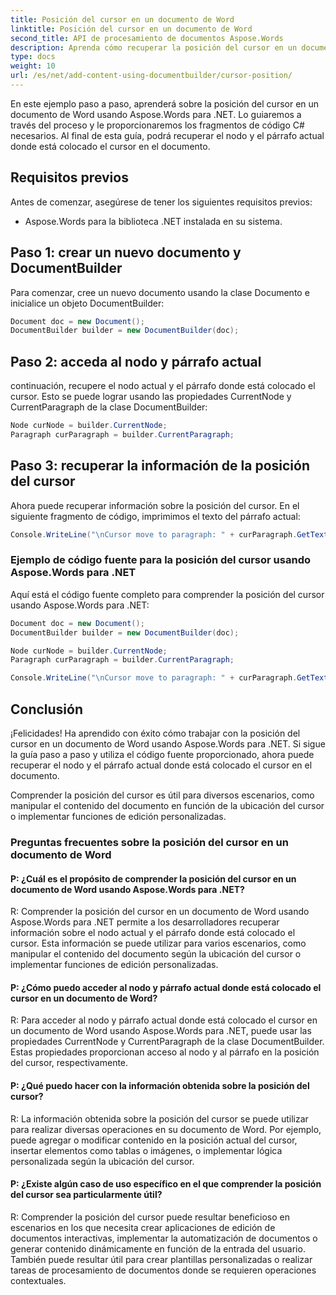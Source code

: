 ```yaml
---
title: Posición del cursor en un documento de Word
linktitle: Posición del cursor en un documento de Word
second_title: API de procesamiento de documentos Aspose.Words
description: Aprenda cómo recuperar la posición del cursor en un documento de Word usando Aspose.Words para .NET Guía paso a paso.
type: docs
weight: 10
url: /es/net/add-content-using-documentbuilder/cursor-position/
---
```

En este ejemplo paso a paso, aprenderá sobre la posición del cursor en un documento de Word usando Aspose.Words para .NET. Lo guiaremos a través del proceso y le proporcionaremos los fragmentos de código C# necesarios. Al final de esta guía, podrá recuperar el nodo y el párrafo actual donde está colocado el cursor en el documento.

## Requisitos previos
Antes de comenzar, asegúrese de tener los siguientes requisitos previos:
- Aspose.Words para la biblioteca .NET instalada en su sistema.

## Paso 1: crear un nuevo documento y DocumentBuilder
Para comenzar, cree un nuevo documento usando la clase Documento e inicialice un objeto DocumentBuilder:

```csharp
Document doc = new Document();
DocumentBuilder builder = new DocumentBuilder(doc);
```

## Paso 2: acceda al nodo y párrafo actual
continuación, recupere el nodo actual y el párrafo donde está colocado el cursor. Esto se puede lograr usando las propiedades CurrentNode y CurrentParagraph de la clase DocumentBuilder:

```csharp
Node curNode = builder.CurrentNode;
Paragraph curParagraph = builder.CurrentParagraph;
```

## Paso 3: recuperar la información de la posición del cursor
Ahora puede recuperar información sobre la posición del cursor. En el siguiente fragmento de código, imprimimos el texto del párrafo actual:

```csharp
Console.WriteLine("\nCursor move to paragraph: " + curParagraph.GetText());
```

### Ejemplo de código fuente para la posición del cursor usando Aspose.Words para .NET
Aquí está el código fuente completo para comprender la posición del cursor usando Aspose.Words para .NET:

```csharp
Document doc = new Document();
DocumentBuilder builder = new DocumentBuilder(doc);

Node curNode = builder.CurrentNode;
Paragraph curParagraph = builder.CurrentParagraph;

Console.WriteLine("\nCursor move to paragraph: " + curParagraph.GetText());
```

## Conclusión
¡Felicidades! Ha aprendido con éxito cómo trabajar con la posición del cursor en un documento de Word usando Aspose.Words para .NET. Si sigue la guía paso a paso y utiliza el código fuente proporcionado, ahora puede recuperar el nodo y el párrafo actual donde está colocado el cursor en el documento.

Comprender la posición del cursor es útil para diversos escenarios, como manipular el contenido del documento en función de la ubicación del cursor o implementar funciones de edición personalizadas.

### Preguntas frecuentes sobre la posición del cursor en un documento de Word

#### P: ¿Cuál es el propósito de comprender la posición del cursor en un documento de Word usando Aspose.Words para .NET?

R: Comprender la posición del cursor en un documento de Word usando Aspose.Words para .NET permite a los desarrolladores recuperar información sobre el nodo actual y el párrafo donde está colocado el cursor. Esta información se puede utilizar para varios escenarios, como manipular el contenido del documento según la ubicación del cursor o implementar funciones de edición personalizadas.

#### P: ¿Cómo puedo acceder al nodo y párrafo actual donde está colocado el cursor en un documento de Word?

R: Para acceder al nodo y párrafo actual donde está colocado el cursor en un documento de Word usando Aspose.Words para .NET, puede usar las propiedades CurrentNode y CurrentParagraph de la clase DocumentBuilder. Estas propiedades proporcionan acceso al nodo y al párrafo en la posición del cursor, respectivamente.

#### P: ¿Qué puedo hacer con la información obtenida sobre la posición del cursor?

R: La información obtenida sobre la posición del cursor se puede utilizar para realizar diversas operaciones en su documento de Word. Por ejemplo, puede agregar o modificar contenido en la posición actual del cursor, insertar elementos como tablas o imágenes, o implementar lógica personalizada según la ubicación del cursor.

#### P: ¿Existe algún caso de uso específico en el que comprender la posición del cursor sea particularmente útil?

R: Comprender la posición del cursor puede resultar beneficioso en escenarios en los que necesita crear aplicaciones de edición de documentos interactivas, implementar la automatización de documentos o generar contenido dinámicamente en función de la entrada del usuario. También puede resultar útil para crear plantillas personalizadas o realizar tareas de procesamiento de documentos donde se requieren operaciones contextuales.